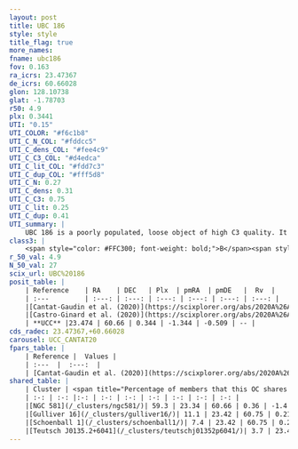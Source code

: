 ```yaml
---
layout: post
title: UBC 186
style: style
title_flag: true
more_names: 
fname: ubc186
fov: 0.163
ra_icrs: 23.47367
de_icrs: 60.66028
glon: 128.10738
glat: -1.78703
r50: 4.9
plx: 0.3441
UTI: "0.15"
UTI_COLOR: "#f6c1b8"
UTI_C_N_COL: "#fddcc5"
UTI_C_dens_COL: "#fee4c9"
UTI_C_C3_COL: "#d4edca"
UTI_C_lit_COL: "#fdd7c3"
UTI_C_dup_COL: "#fff5d8"
UTI_C_N: 0.27
UTI_C_dens: 0.31
UTI_C_C3: 0.75
UTI_C_lit: 0.25
UTI_C_dup: 0.41
UTI_summary: |
    UBC 186 is a poorly populated, loose object of high C3 quality. It is poorly studied in the literature.<br><br><span style="color: #99180f; font-weight: bold;">Warning: </span>This is possibly a duplicated object, which shares a significant percentage of members with at least one previously reported entry, and a small percentage with at least one entry reported in the same catalogue.
class3: |
    <span style="color: #FFC300; font-weight: bold;">B</span><span style="color: green; font-weight: bold;">A</span>
r_50_val: 4.9
N_50_val: 27
scix_url: UBC%20186
posit_table: |
    | Reference    | RA    | DEC   | Plx  | pmRA  | pmDE   |  Rv  |
    | :---         | :---: | :---: | :---: | :---: | :---: | :---: |
    |[Cantat-Gaudin et al. (2020)](https://scixplorer.org/abs/2020A%26A...640A...1C) | 23.711 | 60.658 | 0.338 | -1.326 | -0.462 | -- |
    |[Castro-Ginard et al. (2020)](https://scixplorer.org/abs/2020A%26A...635A..45C) | 23.873 | 60.697 | 0.342 | -1.312 | -0.461 | -- |
    | **UCC** |23.474 | 60.66 | 0.344 | -1.344 | -0.509 | -- | 
cds_radec: 23.47367,+60.66028
carousel: UCC_CANTAT20
fpars_table: |
    | Reference |  Values |
    | :---  |  :---:  |
    | [Cantat-Gaudin et al. (2020)](https://scixplorer.org/abs/2020A%26A...640A...1C) | `AVNN=1.08, DMNN=12.01, AgeNN=7.37` |
shared_table: |
    | Cluster | <span title="Percentage of members that this OC shares with the ones listed">%</span>   | RA   | DEC   | Plx   | pmRA  | pmDE  | Rv | UTI |
    | :-: | :-: |:-: | :-: | :-: | :-: | :-: | :-: | :-: |
    |[NGC 581](/_clusters/ngc581/)| 59.3 | 23.34 | 60.66 | 0.36 | -1.4 | -0.58 | -38.14 |0.96 |
    |[Gulliver 16](/_clusters/gulliver16/)| 11.1 | 23.42 | 60.75 | 0.21 | -1.28 | -0.65 | -37.02 |0.02 |
    |[Schoenball 1](/_clusters/schoenball1/)| 7.4 | 23.42 | 60.75 | 0.23 | -1.29 | -0.65 | -37.74 |0.52 |
    |[Teutsch J0135.2+6041](/_clusters/teutschj01352p6041/)| 3.7 | 23.44 | 60.67 | 0.36 | -1.44 | -0.61 | -38.14 |0.09 |
---
```

